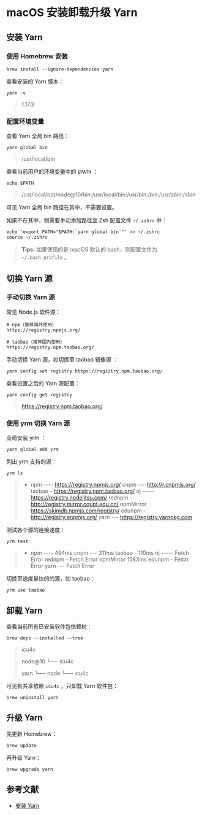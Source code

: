 # macOS 安装卸载升级 Yarn

## 安装 Yarn

### 使用 Homebrew 安装

```shell
brew install --ignore-dependencies yarn
```

查看安装的 Yarn 版本：

```shell
yarn -v
```

> 1.17.3

### 配置环境变量

查看 Yarn 全局 bin 路径：

```
yarn global bin
```

> /usr/local/bin

查看当前用户的环境变量中的 `$PATH` ：

```shell
echo $PATH
```

> /usr/local/opt/node@10/bin:/usr/local/bin:/usr/bin:/bin:/usr/sbin:/sbin

可见 Yarn 全局 bin 路径在其中，不需要设置。

如果不在其中，则需要手动添加路径至 Zsh 配置文件 `~/.zshrc` 中：

```shell
echo 'export PATH="$PATH:`yarn global bin`"' >> ~/.zshrc
source ~/.zshrc
```

> **Tips:** 如果使用的是 macOS 默认的 bash，则配置文件为 `~/.bash_profile` 。

## 切换 Yarn 源

### 手动切换 Yarn 源

常见 Node.js 软件源：

```shell
# npm（推荐海外使用）
https://registry.npmjs.org/

# taobao（推荐国内使用）
https://registry.npm.taobao.org/
```

手动切换 Yarn 源，如切换至 taobao 镜像源 ：

```shell
yarn config set registry https://registry.npm.taobao.org/
```

查看设置之后的 Yarn 源配置：

```shell
yarn config get registry
```

> https://registry.npm.taobao.org/

### 使用 yrm 切换 Yarn 源

全局安装 yrm ：

```shell
yarn global add yrm
```

列出 yrm 支持的源：

```shell
yrm ls
```

> - npm ---- https://registry.npmjs.org/
>   cnpm --- http://r.cnpmjs.org/
>   taobao - https://registry.npm.taobao.org/
>   nj ----- https://registry.nodejitsu.com/
>   rednpm - http://registry.mirror.cqupt.edu.cn/
>   npmMirror  https://skimdb.npmjs.com/registry/
>   edunpm - http://registry.enpmjs.org/
>   yarn --- https://registry.yarnpkg.com

测试各个源的连接速度：

```shell
yrm test
```

> - npm ---- 494ms
>   cnpm --- 311ms
>   taobao - 110ms
>   nj ----- Fetch Error
>   rednpm - Fetch Error
>   npmMirror  1583ms
>   edunpm - Fetch Error
>   yarn --- Fetch Error

切换至速度最快的的源，如 taobao：

```shel
yrm use taobao
```

## 卸载 Yarn

查看当前所有已安装软件包依赖树：

```shell
brew deps --installed --tree
```

> icu4c
>
> node@10
> └── icu4c
>
> yarn
> └── node
>          └── icu4c

可见有共享依赖 `icu4c` ，只卸载 Yarn 软件包：

```shell
brew uninstall yarn
```

## 升级 Yarn

先更新 Homebrew：

```shell
brew update
```

再升级 Yarn：

```shell
brew upgrade yarn
```

## 参考文献

- [安装 Yarn](https://yarnpkg.com/zh-Hans/docs/install)

